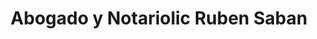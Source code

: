 ---
title: "Abogado y Notariolic Ruben Saban"
url: /zona-19-ciudad-de-guatemala/abogado-y-notariolic-ruben-saban/
shop: Allgemein
---